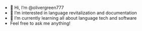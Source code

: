 - 👋 Hi, I’m @olivergreen777
- 👀 I’m interested in language revitalization and documentation
- 🌱 I’m currently learning all about language tech and software
- Feel free to ask me anything!


